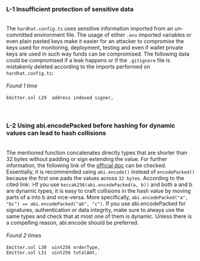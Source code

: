 <br> <h3>L-1 Insufficient protection of sensitive data</h3><br>The `hardhat.config.ts` uses sensitive information imported from an un-committed environment file. The usage of either `.env` imported variables or even plain pasted keys make it easier for an attacker to compromise the keys used for monitoring, deployment, testing and even if wallet private keys are used in such way funds can be compromised. The following data could be compromised if a leak happens or if the `.gitignore` file is mistakenly deleted according to the imports performed on `hardhat.config.ts`: <br><br><em>Found 1 time</em><br><br>`Emitter.sol L29  address indexed signer,` <br><br><br> <h3>L-2 Using abi.encodePacked before hashing for dynamic values can lead to hash collisions</h3><br>The mentioned function concatenates directly types that are shorter than 32 bytes without padding or sign extending the value. For further information, the following link of the [official doc](https://docs.soliditylang.org/en/v0.8.13/abi-spec.html#non-standard-packed-mode) can be checked. Essentially, it is recommended using `abi.encode()` instead of `encodePacked()` because the first one pads the values across `32 bytes`.  According to the cited link: >If you use `keccak256(abi.encodePacked(a, b))` and both a and b are dynamic types, it is easy to craft collisions in the hash value by moving parts of a into b and vice-versa. More specifically, `abi.encodePacked("a", "bc") == abi.encodePacked("ab", "c")`. If you use abi.encodePacked for signatures, authentication or data integrity, make sure to always use the same types and check that at most one of them is dynamic. Unless there is a compelling reason, abi.encode should be preferred.<br><br><em>Found 2 times</em><br><br>`Emitter.sol L30  uint256 orderType,` <br>`Emitter.sol L31  uint256 totalAmt,` <br><br>